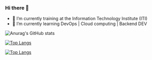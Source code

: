 ### Hi there 👋

- 🔭 I’m currently training at the Information Technology Institute (ITI)
- 🌱 I’m currently learning DevOps | Cloud computing | Backend DEV 

![Anurag's GitHub stats](https://github-readme-stats.vercel.app/api?username=MahaElomey&show_icons=true&theme=radical)


[![Top Langs](https://github-readme-stats.vercel.app/api/top-langs/?username=MahaElomey&layout=gh-dark-mode-only#gh-dark-mode-only)](https://github.com/anuraghazra/github-readme-stats)


[![Top Langs](https://github-readme-stats.vercel.app/api/top-langs/?username=MahaElomey&langs_count=20#gh-dark-mode-only)](https://github.com/anuraghazra/github-readme-stats)


